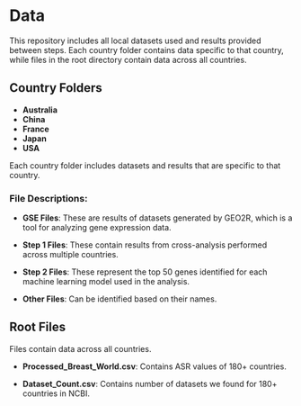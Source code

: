 # Data

This repository includes all local datasets used and results provided between steps. Each country folder contains data specific to that country, while files in the root directory contain data across all countries.

## Country Folders
- **Australia**
- **China**
- **France**
- **Japan**
- **USA**

Each country folder includes datasets and results that are specific to that country.

### File Descriptions:
- **GSE Files**: These are results of datasets generated by GEO2R, which is a tool for analyzing gene expression data.
  
- **Step 1 Files**: These contain results from cross-analysis performed across multiple countries.

- **Step 2 Files**: These represent the top 50 genes identified for each machine learning model used in the analysis.

- **Other Files**: Can be identified based on their names.

## Root Files

Files contain data across all countries.

- **Processed_Breast_World.csv**: Contains ASR values of 180+ countries.

- **Dataset_Count.csv**: Contains number of datasets we found for 180+ countries in NCBI.



